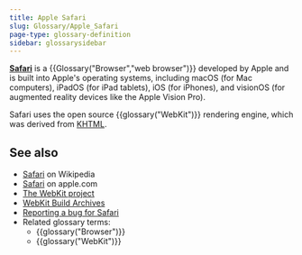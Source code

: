 ```yaml
---
title: Apple Safari
slug: Glossary/Apple_Safari
page-type: glossary-definition
sidebar: glossarysidebar
---
```


[**Safari**](https://www.apple.com/safari/) is a {{Glossary("Browser","web browser")}} developed by Apple and is built into Apple's operating systems, including macOS (for Mac computers), iPadOS (for iPad tablets), iOS (for iPhones), and visionOS (for augmented reality devices like the Apple Vision Pro).

Safari uses the open source {{glossary("WebKit")}} rendering engine, which was derived from [KHTML](https://en.wikipedia.org/wiki/KHTML).

## See also

- [Safari](<https://en.wikipedia.org/wiki/Safari_(web_browser)>) on Wikipedia
- [Safari](https://www.apple.com/safari/) on apple.com
- [The WebKit project](https://webkit.org/)
- [WebKit Build Archives](https://webkit.org/build-archives/)
- [Reporting a bug for Safari](https://bugs.webkit.org/)
- Related glossary terms:
  - {{glossary("Browser")}}
  - {{glossary("WebKit")}}
